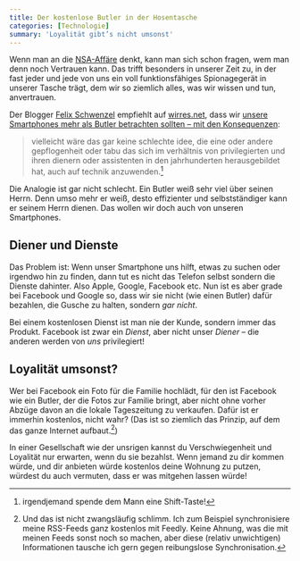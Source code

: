 ```yaml
---
title: Der kostenlose Butler in der Hosentasche
categories: [Technologie]
summary: 'Loyalität gibt’s nicht umsonst'
---
```


Wenn man an die [NSA-Affäre](http://de.wikipedia.org/wiki/Überwachungs-_und_Spionageaffäre_2013) denkt, kann man sich schon fragen, wem man denn noch Vertrauen kann. Das trifft besonders in unserer Zeit zu, in der fast jeder und jede von uns ein voll funktionsfähiges Spionagegerät in unserer Tasche trägt, dem wir so ziemlich alles, was wir wissen und tun, anvertrauen.

Der Blogger [Felix Schwenzel](https://twitter.com/diplix) empfiehlt auf [wirres.net](http://wirres.net/), dass wir [unsere Smartphones mehr als Butler betrachten sollten – mit den Konsequenzen](http://wirres.net/article/articleview/6928/1/6/):

> vielleicht wäre das gar keine schlechte idee, die eine oder andere gepflogenheit oder tabu das sich im verhältnis von privilegierten und ihren dienern oder assistenten in den jahrhunderten herausgebildet hat, auch auf technik anzuwenden.[^1]

Die Analogie ist gar nicht schlecht. Ein Butler weiß sehr viel über seinen Herrn. Denn umso mehr er weiß, desto effizienter und selbstständiger kann er seinem Herrn dienen. Das wollen wir doch auch von unseren Smartphones.

## Diener und Dienste

Das Problem ist: Wenn unser Smartphone uns hilft, etwas zu suchen oder irgendwo hin zu finden, dann tut es nicht das Telefon selbst sondern die Dienste dahinter. Also Apple, Google, Facebook etc. Nun ist es aber grade bei Facebook und Google so, dass wir sie nicht (wie einen Butler) dafür bezahlen, die Gusche zu halten, sondern *gar nicht*.

Bei einem kostenlosen Dienst ist man nie der Kunde, sondern immer das Produkt. Facebook ist zwar ein *Dienst*, aber nicht unser *Diener* – die anderen werden von *uns* privilegiert!

## Loyalität umsonst?

Wer bei Facebook ein Foto für die Familie hochlädt, für den ist Facebook wie ein Butler, der die Fotos zur Familie bringt, aber nicht ohne vorher Abzüge davon an die lokale Tageszeitung zu verkaufen. Dafür ist er immerhin kostenlos, nicht wahr? (Das ist so ziemlich das Prinzip, auf dem das ganze Internet aufbaut.[^2])

In einer Gesellschaft wie der unsrigen kannst du Verschwiegenheit und Loyalität nur erwarten, wenn du sie bezahlst. Wenn jemand zu dir kommen würde, und dir anbieten würde kostenlos deine Wohnung zu putzen, würdest du auch vermuten, dass er was mitgehen lassen würde!

[^1]: irgendjemand spende dem Mann eine Shift-Taste!

[^2]: Und das ist nicht zwangsläufig schlimm. Ich zum Beispiel synchronisiere meine RSS-Feeds ganz kostenlos mit Feedly. Keine Ahnung, was die mit meinen Feeds sonst noch so machen, aber diese (relativ unwichtigen) Informationen tausche ich gern gegen reibungslose Synchronisation. 